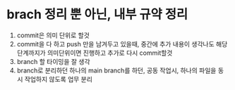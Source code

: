 # brach 정리 뿐 아닌, 내부 규약 정리
1. commit은 의미 단위로 할것
2. commit을 다 하고 push 만을 남겨두고 있을때, 중간에 추가 내용이 생각나도 해당 단계까지가 의미단위이면 진행하고 추가로 다시 commit할것
3. branch 할 타이밍을 잘 생각
4. branch로 분리하던 하나의 main branch를 하던, 공동 작업시, 하나의 파일을 동시 작업하지 않도록 업무 분리
